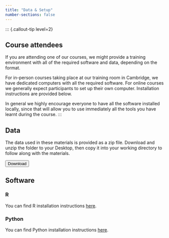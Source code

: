 ```yaml
---
title: "Data & Setup"
number-sections: false
---
```


<!-- 
Note for Training Developers:
We provide instructions for commonly-used software as commented sections below.
Uncomment the sections relevant for your materials, and add additional instructions where needed (e.g. specific packages used).
Note that we use tabsets to provide instructions for all three major operating systems.
-->

::: {.callout-tip level=2}
## Course attendees

If you are attending one of our courses, we might provide a training environment with all of the required software and data, depending on the format.

For in-person courses taking place at our training room in Cambridge, we have dedicated computers with all the required software. For online courses we generally expect participants to set up their own computer. Installation instructions are provided below.

In general we highly encourage everyone to have all the software installed locally, since that will allow you to use immediately all the tools you have learnt during the course.
:::

## Data

The data used in these materials is provided as a zip file. 
Download and unzip the folder to your Desktop, then copy it into your working directory to follow along with the materials.

<!-- Note for Training Developers: add the link to 'href' -->
<a href="https://github.com/cambiotraining/data-analysis-in-r-and-python/raw/refs/heads/main/data.zip">
  <button class="btn"><i class="fa fa-download"></i> Download</button>
</a>

## Software

### R

You can find R installation instructions [here](https://cambiotraining.github.io/software-installation/materials/r-base.html).

### Python

You can find Python installation instructions [here](https://cambiotraining.github.io/software-installation/materials/python-base.html).
